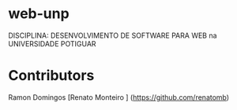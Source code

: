 # web-unp
DISCIPLINA: DESENVOLVIMENTO DE SOFTWARE PARA WEB na UNIVERSIDADE POTIGUAR
# Contributors
  Ramon Domingos
  [Renato Monteiro ] (https://github.com/renatomb)
